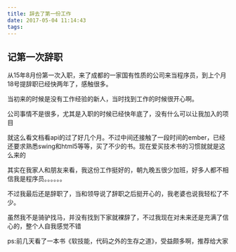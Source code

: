```yaml
---
title: 辞去了第一份工作
date: 2017-05-04 11:14:43
tags:
---
```


记第一次辞职
--
从15年8月份第一次入职，来了成都的一家国有性质的公司来当程序员，到上个月18号提辞职已经快两年了，感触很多。   
  
当初来的时候是没有工作经验的新人，当时找到工作的时候很开心啊。  
  
公司事情不是很多，尤其是入职的时候已经快年底了，没有什么可以让我加入的项目  

就这么看文档看api的过了好几个月。不过中间还接触了一段时间的ember，已经还要求熟悉swing和html5等等，买了不少的书。现在爱买技术书的习惯就就是这么来的  
  
其实在我家人和朋友来看，我这份工作挺好的，朝九晚五很少加班，好多人都不相信我是程序员。。。。。。
  
不过我最后还是辞职了，当和领导说了辞职之后挺开心的，我老婆也说我轻松了不少。
    
虽然我不是骑驴找马，并没有找到下家就裸辞了，不过我现在对未来还是充满了信心的，整个人自我感觉不错

ps:前几天看了一本书《软技能，代码之外的生存之道》，受益颇多啊，推荐给大家